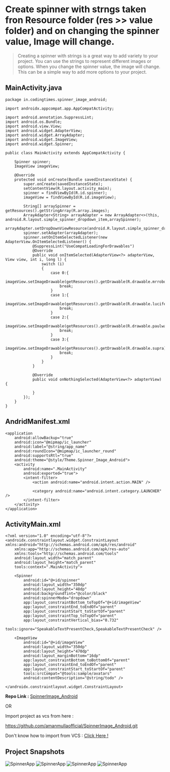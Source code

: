 # Create spinner with strngs taken fron Resource folder (res >> value folder) and on changing the spinner value, Image will change.
>Creating a spinner with strings is a great way to add variety to your project. You can use the strings to represent different images or options. When you change the spinner value, the image will change. This can be a simple way to add more options to your project.




## MainActivity.java

    package in.codingtimes.spinner_image_android;

    import androidx.appcompat.app.AppCompatActivity;

    import android.annotation.SuppressLint;
    import android.os.Bundle;
    import android.view.View;
    import android.widget.AdapterView;
    import android.widget.ArrayAdapter;
    import android.widget.ImageView;
    import android.widget.Spinner;

    public class MainActivity extends AppCompatActivity {

        Spinner spinner;
        ImageView imageView;

        @Override
        protected void onCreate(Bundle savedInstanceState) {
            super.onCreate(savedInstanceState);
            setContentView(R.layout.activity_main);
            spinner = findViewById(R.id.spinner);
            imageView = findViewById(R.id.imageView);

            String[] arraySpinner = getResources().getStringArray(R.array.images);
            ArrayAdapter<String> arrayAdapter = new ArrayAdapter<>(this, android.R.layout.simple_spinner_dropdown_item,arraySpinner);
            arrayAdapter.setDropDownViewResource(android.R.layout.simple_spinner_dropdown_item);
            spinner.setAdapter(arrayAdapter);
            spinner.setOnItemSelectedListener(new AdapterView.OnItemSelectedListener() {
                @SuppressLint("UseCompatLoadingForDrawables")
                @Override
                public void onItemSelected(AdapterView<?> adapterView, View view, int i, long l) {
                    switch (i)
                    {
                        case 0:{
                            imageView.setImageDrawable(getResources().getDrawable(R.drawable.mrrobot));
                            break;
                        }
                        case 1:{
                            imageView.setImageDrawable(getResources().getDrawable(R.drawable.lucifer));
                            break;
                        }
                        case 2:{
                            imageView.setImageDrawable(getResources().getDrawable(R.drawable.paulwalker));
                            break;
                        }
                        case 3:{
                            imageView.setImageDrawable(getResources().getDrawable(R.drawable.supra));
                            break;
                        }
                    }
                }

                @Override
                public void onNothingSelected(AdapterView<?> adapterView) {

                }
            });
        }
    }

## AndridManifest.xml

<?xml version="1.0" encoding="utf-8"?>
<manifest xmlns:android="http://schemas.android.com/apk/res/android"
    package="in.codingtimes.spinner_image_android">

    <application
        android:allowBackup="true"
        android:icon="@mipmap/ic_launcher"
        android:label="@string/app_name"
        android:roundIcon="@mipmap/ic_launcher_round"
        android:supportsRtl="true"
        android:theme="@style/Theme.Spinner_Image_Android">
        <activity
            android:name=".MainActivity"
            android:exported="true">
            <intent-filter>
                <action android:name="android.intent.action.MAIN" />

                <category android:name="android.intent.category.LAUNCHER" />
            </intent-filter>
        </activity>
    </application>

</manifest>

## ActivityMain.xml

    <?xml version="1.0" encoding="utf-8"?>
    <androidx.constraintlayout.widget.ConstraintLayout xmlns:android="http://schemas.android.com/apk/res/android"
        xmlns:app="http://schemas.android.com/apk/res-auto"
        xmlns:tools="http://schemas.android.com/tools"
        android:layout_width="match_parent"
        android:layout_height="match_parent"
        tools:context=".MainActivity">

        <Spinner
            android:id="@+id/spinner"
            android:layout_width="350dp"
            android:layout_height="48dp"
            android:backgroundTint="@color/black"
            android:spinnerMode="dropdown"
            app:layout_constraintBottom_toTopOf="@+id/imageView"
            app:layout_constraintEnd_toEndOf="parent"
            app:layout_constraintStart_toStartOf="parent"
            app:layout_constraintTop_toTopOf="parent"
            app:layout_constraintVertical_bias="0.732"
            tools:ignore="SpeakableTextPresentCheck,SpeakableTextPresentCheck" />

        <ImageView
            android:id="@+id/imageView"
            android:layout_width="350dp"
            android:layout_height="470dp"
            android:layout_marginBottom="16dp"
            app:layout_constraintBottom_toBottomOf="parent"
            app:layout_constraintEnd_toEndOf="parent"
            app:layout_constraintStart_toStartOf="parent"
            tools:srcCompat="@tools:sample/avatars"
            android:contentDescription="@string/todo" />

    </androidx.constraintlayout.widget.ConstraintLayout>

**Repo Link :** [SpinnerImage_Android](https://github.com/amanmullaofficial/SpinnerImage_Android)

OR

Import project as vcs from here :
>
https://github.com/amanmullaofficial/SpinnerImage_Android.git

Don't know how to import from VCS : [Click Here !](https://github.com/amanmullaofficial/Android_VCS)

## Project Snapshots

![SpinnerApp](Spinner_1.png)
![SpinnerApp](Spinner_2.png)
![SpinnerApp](Spinner_3.png)
![SpinnerApp](Spinner_4.png)

